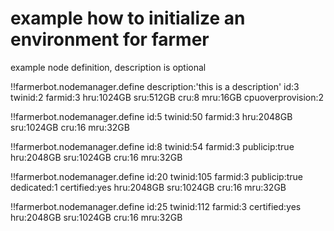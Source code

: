 
# example how to initialize an environment for farmer


example node definition, description is optional

!!farmerbot.nodemanager.define
    description:'this is a description'
    id:3 
    twinid:2
    farmid:3
    hru:1024GB
    sru:512GB
    cru:8
    mru:16GB
    cpuoverprovision:2

!!farmerbot.nodemanager.define
    id:5
    twinid:50
    farmid:3
    hru:2048GB
    sru:1024GB
    cru:16
    mru:32GB

!!farmerbot.nodemanager.define
    id:8
    twinid:54
    farmid:3
    publicip:true
    hru:2048GB
    sru:1024GB
    cru:16
    mru:32GB

!!farmerbot.nodemanager.define
    id:20
    twinid:105
    farmid:3
    publicip:true
    dedicated:1
    certified:yes
    hru:2048GB
    sru:1024GB
    cru:16
    mru:32GB

!!farmerbot.nodemanager.define
    id:25
    twinid:112
    farmid:3
    certified:yes
    hru:2048GB
    sru:1024GB
    cru:16
    mru:32GB